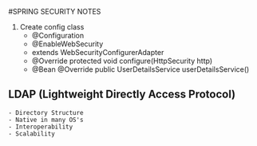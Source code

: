 #SPRING SECURITY NOTES

1. Create config class
    - @Configuration
    - @EnableWebSecurity
    - extends WebSecurityConfigurerAdapter
    - @Override protected void configure(HttpSecurity http)
    - @Bean @Override public UserDetailsService userDetailsService()

## LDAP (Lightweight Directly Access Protocol)
    - Directory Structure
    - Native in many OS's
    - Interoperability
    - Scalability